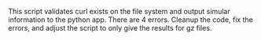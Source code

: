 This script validates curl exists on the file system and output simular information to the python app.  There are 4 errors. Cleanup the code, fix the errors, and adjust the script to only give the results for gz files.
